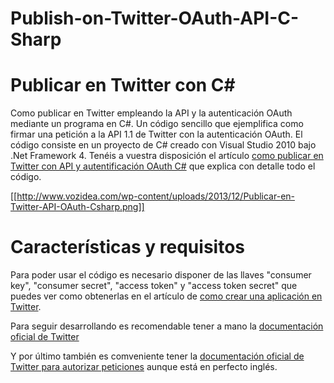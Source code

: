 Publish-on-Twitter-OAuth-API-C-Sharp
====================================

Publicar en Twitter con C#
================================================

Como publicar en Twitter empleando la API y la autenticación OAuth mediante un programa en C#.
Un código sencillo que ejemplifica como firmar una petición a la API 1.1 de Twitter con la autenticación OAuth.
El código consiste en un proyecto de C# creado con Visual Studio 2010 bajo .Net Framework 4. Tenéis a vuestra disposición el artículo [como publicar en Twitter con API y autentificación OAuth C#](http://www.vozidea.com/publicar-en-twitter-con-api-oauth-c-sharp) que explica con detalle todo el código.

[[http://www.vozidea.com/wp-content/uploads/2013/12/Publicar-en-Twitter-API-OAuth-Csharp.png]]

Características y requisitos
============================

Para poder usar el código es necesario disponer de las llaves "consumer key", "consumer secret", "access token" y "access token secret" que puedes ver como obtenerlas en el artículo de [como crear una aplicación en Twitter](http://www.vozidea.com/crear-una-aplicacion-en-twitter-para-usar-la-api).

Para seguir desarrollando es recomendable tener a mano la [documentación oficial de Twitter](https://dev.twitter.com/docs)

Y por último también es comveniente tener la [documentación oficial de Twitter para autorizar peticiones](https://dev.twitter.com/docs/auth/authorizing-request) aunque está en perfecto inglés.
